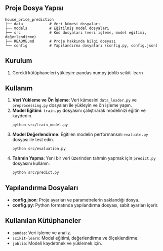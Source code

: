 ## Proje Dosya Yapısı

```plaintext
house_price_prediction
├── data            # Veri kümesi dosyaları
├── models          # Eğitilmiş model dosyaları
├── src             # Kod dosyaları (veri işleme, model eğitimi, değerlendirme)
├── README.md       # Proje hakkında bilgi dosyası
└── config          # Yapılandırma dosyaları (config.py, config.json)
```

## Kurulum

1. Gerekli kütüphaneleri yükleyin:
pandas
numpy
joblib
scikit-learn

## Kullanım

1. **Veri Yükleme ve Ön İşleme**: Veri kümesini `data_loader.py` ve `preprocessing.py` dosyaları ile yükleyin ve ön işleme yapın.
2. **Model Eğitimi**: `train.py` dosyasını çalıştırarak modelinizi eğitin ve kaydedin.
   ```bash
   python src/train_model.py
   ```
3. **Model Değerlendirme**: Eğitilen modelin performansını `evaluate.py` dosyası ile test edin.
   ```bash
   python src/evaluation.py
   ```
4. **Tahmin Yapma**: Yeni bir veri üzerinden tahmin yapmak için `predict.py` dosyasını kullanın.
   ```bash
   python src/predict.py
   ```

## Yapılandırma Dosyaları

- **config.json**: Proje ayarları ve parametrelerin saklandığı dosya.
- **config.py**: Python formatında yapılandırma dosyası, sabit ayarları içerir.

## Kullanılan Kütüphaneler

- `pandas`: Veri işleme ve analiz.
- `scikit-learn`: Model eğitimi, değerlendirme ve ölçeklendirme.
- `joblib`: Modeli kaydetmek ve yüklemek için.


